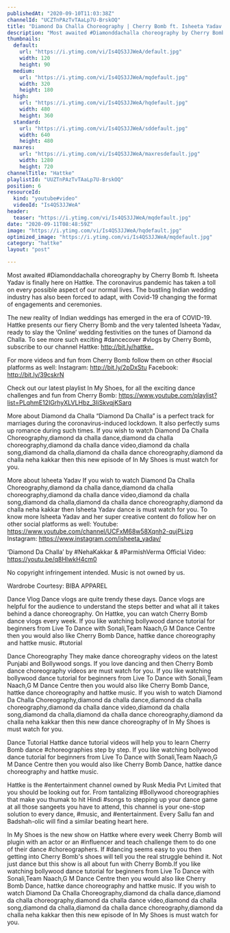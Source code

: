 ```yaml
---
publishedAt: "2020-09-10T11:03:38Z"
channelId: "UCZTnPAzTvTAaLp7U-BrskOQ"
title: "Diamond Da Challa Choreography | Cherry Bomb ft. Isheeta Yadav | In My Shoes Ep#07 | Hattke"
description: "Most awaited #Diamonddachalla choreography by Cherry Bomb ft. Isheeta Yadav is finally here on Hattke. The coronavirus pandemic has taken a toll on every possible aspect of our normal lives. The bustling Indian wedding industry has also been forced to adapt, with Covid-19 changing the format of engagements and ceremonies.\n\nThe new reality of Indian weddings has emerged in the era of COVID-19. Hattke presents our fiery Cherry Bomb and the very talented Isheeta Yadav, ready to slay the ‘Online’ wedding festivities on the tunes of Diamond da Challa. To see more such exciting #dancecover #vlogs by Cherry Bomb, subscribe to our channel Hattke: http://bit.ly/hattke_\n\nFor more videos and fun from Cherry Bomb follow them on other #social platforms as well: Instagram: http://bit.ly/2pDxStu\nFacebook: http://bit.ly/39cskrN\n\nCheck out our latest playlist In My Shoes, for all the exciting dance challenges and fun from Cherry Bomb: https://www.youtube.com/playlist?list=PLqhmE12IGrhyXLVLHbz_3IiSkvqjKSarq\n\nMore about Diamond da Challa\n“Diamond Da Challa” is a perfect track for marriages during the coronavirus-induced lockdown. It also perfectly sums up romance during such times. If you wish to watch Diamond Da Challa Choreography,diamond da challa dance,diamond da challa choreography,diamond da challa dance video,diamond da challa song,diamond da challa,diamond da challa dance choreography,diamond da challa neha kakkar then this new episode of In My Shoes is must watch for you.\n\n\nMore about Isheeta Yadav\nIf you wish to watch Diamond Da Challa Choreography,diamond da challa dance,diamond da challa choreography,diamond da challa dance video,diamond da challa song,diamond da challa,diamond da challa dance choreography,diamond da challa neha kakkar then Isheeta Yadav dance is must watch for you. To know more Isheeta Yadav and her super creative content do follow her on other social platforms as well:\nYoutube: https://www.youtube.com/channel/UCFxM68w58Xqnh2-qujPLjzg\nInstagram: https://www.instagram.com/isheeta_yadav/\n\n‘Diamond Da Challa’ by #NehaKakkar & #ParmishVerma\nOfficial Video: https://youtu.be/q8HIwkH4cm0\n\nNo copyright infringement intended. Music is not owned by us.\n\nWardrobe Courtesy: BIBA APPAREL\n\nDance Vlog\nDance vlogs are quite trendy these days. Dance vlogs are helpful for the audience to understand the steps better and what all it takes behind a dance choreography. On Hattke, you can watch Cherry Bomb dance vlogs every week. If you like watching bollywood dance tutorial for beginners from Live To Dance with Sonali,Team Naach,G M Dance Centre then you would also like Cherry Bomb Dance, hattke dance choreography and hattke music. #tutorial\n\nDance Choreography\nThey make dance choreography videos on the latest Punjabi and Bollywood songs. If you love dancing and then Cherry Bomb dance choreography videos are must watch for you. If you like watching bollywood dance tutorial for beginners from Live To Dance with Sonali,Team Naach,G M Dance Centre then you would also like Cherry Bomb Dance, hattke dance choreography and hattke music. If you wish to watch Diamond Da Challa Choreography,diamond da challa dance,diamond da challa choreography,diamond da challa dance video,diamond da challa song,diamond da challa,diamond da challa dance choreography,diamond da challa neha kakkar then this new dance choreography of In My Shoes is must watch for you.\n\nDance Tutorial\nHattke dance tutorial videos will help you to learn Cherry Bomb dance #choreographies step by step. If you like watching bollywood dance tutorial for beginners from Live To Dance with Sonali,Team Naach,G M Dance Centre then you would also like Cherry Bomb Dance, hattke dance choreography and hattke music.\n\nHattke is the #entertainment channel owned by Rusk Media Pvt Limited that you should be looking out for. From tantalizing #Bollywood choreographies that make you thumak to hit Hindi #songs to stepping up your dance game at all those sangeets you have to attend, this channel is your one-stop solution to every dance, #music, and #entertainment. Every Sallu fan and Badshah-olic will find a similar beating heart here.\n\nIn My Shoes is the new show on Hattke where every week Cherry Bomb will plugin with an actor or an #influencer and teach challenge them to do one of their dance #choreographers. If #dancing seems easy to you then getting into Cherry Bomb's shoes will tell you the real struggle behind it. Not just dance but this show is all about fun with Cherry Bomb.If you like watching bollywood dance tutorial for beginners from Live To Dance with Sonali,Team Naach,G M Dance Centre then you would also like Cherry Bomb Dance, hattke dance choreography and hattke music. If you wish to watch Diamond Da Challa Choreography,diamond da challa dance,diamond da challa choreography,diamond da challa dance video,diamond da challa song,diamond da challa,diamond da challa dance choreography,diamond da challa neha kakkar then this new episode of In My Shoes is must watch for you."
thumbnails:
  default:
    url: "https://i.ytimg.com/vi/Is4QS3JJWeA/default.jpg"
    width: 120
    height: 90
  medium:
    url: "https://i.ytimg.com/vi/Is4QS3JJWeA/mqdefault.jpg"
    width: 320
    height: 180
  high:
    url: "https://i.ytimg.com/vi/Is4QS3JJWeA/hqdefault.jpg"
    width: 480
    height: 360
  standard:
    url: "https://i.ytimg.com/vi/Is4QS3JJWeA/sddefault.jpg"
    width: 640
    height: 480
  maxres:
    url: "https://i.ytimg.com/vi/Is4QS3JJWeA/maxresdefault.jpg"
    width: 1280
    height: 720
channelTitle: "Hattke"
playlistId: "UUZTnPAzTvTAaLp7U-BrskOQ"
position: 6
resourceId:
  kind: "youtube#video"
  videoId: "Is4QS3JJWeA"
header:
  teaser: "https://i.ytimg.com/vi/Is4QS3JJWeA/mqdefault.jpg"
date: "2020-09-11T08:48:59Z"
image: "https://i.ytimg.com/vi/Is4QS3JJWeA/hqdefault.jpg"
optimized_image: "https://i.ytimg.com/vi/Is4QS3JJWeA/mqdefault.jpg"
category: "hattke"
layout: "post"

---
```

Most awaited #Diamonddachalla choreography by Cherry Bomb ft. Isheeta Yadav is finally here on Hattke. The coronavirus pandemic has taken a toll on every possible aspect of our normal lives. The bustling Indian wedding industry has also been forced to adapt, with Covid-19 changing the format of engagements and ceremonies.

The new reality of Indian weddings has emerged in the era of COVID-19. Hattke presents our fiery Cherry Bomb and the very talented Isheeta Yadav, ready to slay the ‘Online’ wedding festivities on the tunes of Diamond da Challa. To see more such exciting #dancecover #vlogs by Cherry Bomb, subscribe to our channel Hattke: http://bit.ly/hattke_

For more videos and fun from Cherry Bomb follow them on other #social platforms as well: Instagram: http://bit.ly/2pDxStu
Facebook: http://bit.ly/39cskrN

Check out our latest playlist In My Shoes, for all the exciting dance challenges and fun from Cherry Bomb: https://www.youtube.com/playlist?list=PLqhmE12IGrhyXLVLHbz_3IiSkvqjKSarq

More about Diamond da Challa
“Diamond Da Challa” is a perfect track for marriages during the coronavirus-induced lockdown. It also perfectly sums up romance during such times. If you wish to watch Diamond Da Challa Choreography,diamond da challa dance,diamond da challa choreography,diamond da challa dance video,diamond da challa song,diamond da challa,diamond da challa dance choreography,diamond da challa neha kakkar then this new episode of In My Shoes is must watch for you.


More about Isheeta Yadav
If you wish to watch Diamond Da Challa Choreography,diamond da challa dance,diamond da challa choreography,diamond da challa dance video,diamond da challa song,diamond da challa,diamond da challa dance choreography,diamond da challa neha kakkar then Isheeta Yadav dance is must watch for you. To know more Isheeta Yadav and her super creative content do follow her on other social platforms as well:
Youtube: https://www.youtube.com/channel/UCFxM68w58Xqnh2-qujPLjzg
Instagram: https://www.instagram.com/isheeta_yadav/

‘Diamond Da Challa’ by #NehaKakkar & #ParmishVerma
Official Video: https://youtu.be/q8HIwkH4cm0

No copyright infringement intended. Music is not owned by us.

Wardrobe Courtesy: BIBA APPAREL

Dance Vlog
Dance vlogs are quite trendy these days. Dance vlogs are helpful for the audience to understand the steps better and what all it takes behind a dance choreography. On Hattke, you can watch Cherry Bomb dance vlogs every week. If you like watching bollywood dance tutorial for beginners from Live To Dance with Sonali,Team Naach,G M Dance Centre then you would also like Cherry Bomb Dance, hattke dance choreography and hattke music. #tutorial

Dance Choreography
They make dance choreography videos on the latest Punjabi and Bollywood songs. If you love dancing and then Cherry Bomb dance choreography videos are must watch for you. If you like watching bollywood dance tutorial for beginners from Live To Dance with Sonali,Team Naach,G M Dance Centre then you would also like Cherry Bomb Dance, hattke dance choreography and hattke music. If you wish to watch Diamond Da Challa Choreography,diamond da challa dance,diamond da challa choreography,diamond da challa dance video,diamond da challa song,diamond da challa,diamond da challa dance choreography,diamond da challa neha kakkar then this new dance choreography of In My Shoes is must watch for you.

Dance Tutorial
Hattke dance tutorial videos will help you to learn Cherry Bomb dance #choreographies step by step. If you like watching bollywood dance tutorial for beginners from Live To Dance with Sonali,Team Naach,G M Dance Centre then you would also like Cherry Bomb Dance, hattke dance choreography and hattke music.

Hattke is the #entertainment channel owned by Rusk Media Pvt Limited that you should be looking out for. From tantalizing #Bollywood choreographies that make you thumak to hit Hindi #songs to stepping up your dance game at all those sangeets you have to attend, this channel is your one-stop solution to every dance, #music, and #entertainment. Every Sallu fan and Badshah-olic will find a similar beating heart here.

In My Shoes is the new show on Hattke where every week Cherry Bomb will plugin with an actor or an #influencer and teach challenge them to do one of their dance #choreographers. If #dancing seems easy to you then getting into Cherry Bomb's shoes will tell you the real struggle behind it. Not just dance but this show is all about fun with Cherry Bomb.If you like watching bollywood dance tutorial for beginners from Live To Dance with Sonali,Team Naach,G M Dance Centre then you would also like Cherry Bomb Dance, hattke dance choreography and hattke music. If you wish to watch Diamond Da Challa Choreography,diamond da challa dance,diamond da challa choreography,diamond da challa dance video,diamond da challa song,diamond da challa,diamond da challa dance choreography,diamond da challa neha kakkar then this new episode of In My Shoes is must watch for you.